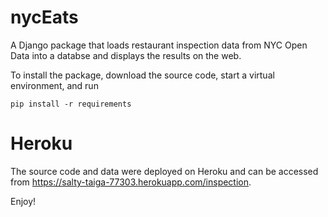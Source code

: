 # nycEats

A Django package that loads restaurant inspection data from NYC Open Data into a databse and displays the results on the web.

To install the package, download the source code, start a virtual environment, and run

`pip install -r requirements`

# Heroku

The source code and data were deployed on Heroku and can be accessed from https://salty-taiga-77303.herokuapp.com/inspection.

Enjoy!
